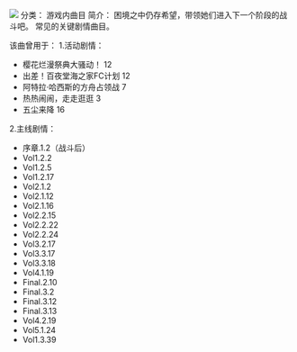 ![](//static.kivo.wiki/images/music/cover/hXF1GtIL3BPON0U9yl0CXwc9fQTh52nX.png)
分类： 游戏内曲目
简介：
困境之中仍存希望，带领她们进入下一个阶段的战斗吧。
常见的关键剧情曲目。

该曲曾用于：
1.活动剧情：
 - 樱花烂漫祭典大骚动！ 12
 - 出差！百夜堂海之家FC计划 12
 - 阿特拉·哈西斯的方舟占领战 7
 - 热热闹闹，走走逛逛 3
 - 五尘来降 16

2.主线剧情：
 - 序章.1.2（战斗后）
 - Vol1.2.2
 - Vol1.2.5
 - Vol1.2.17
 - Vol2.1.2
 - Vol2.1.12
 - Vol2.1.16
 - Vol2.2.15
 - Vol2.2.22
 - Vol2.2.24
 - Vol3.2.17
 - Vol3.3.17
 - Vol3.3.18
 - Vol4.1.19
 - Final.2.10
 - Final.3.2
 - Final.3.12
 - Final.3.13
 - Vol4.2.19
 - Vol5.1.24
 - Vol1.3.39
